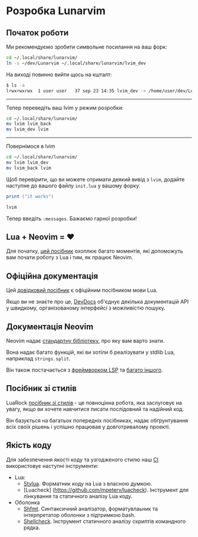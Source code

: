 # Розробка Lunarvim

## Початок роботи

Ми рекомендуємо зробити символьне посилання на ваш форк:

```bash
cd ~/.local/share/lunarvim/
ln -s ~/dev/Lunarvim ~/.local/share/lunarvim/lvim_dev
```

На виході повинно вийти щось на кшталт:

```bash
$ ls -a
lrwxrwxrwx  1 user user   37 sep 23 14:35 lvim_dev -> /home/user/dev/LunarVim
```

---

Тепер переведіть ваш lvim у режим розробки:

```bash
cd ~/.local/share/lunarvim/
mv lvim lvim_back
mv lvim_dev lvim
```

---

Повернімося в lvim

```bash
cd ~/.local/share/lunarvim/
mv lvim lvim_dev
mv lvim_back lvim
```

Щоб перевірити, що ви можете отримати деякий вивід з `lvim`, додайте наступне до вашого файлу `init.lua` у вашому форку.


```lua
print ("it works")
```

```bash
lvim
```

Тепер введіть `:messages`. Бажаємо гарної розробки!

## Lua + Neovim = :heart:

Для початку, [цей посібник](https://github.com/nanotee/nvim-lua-guide) охоплює багато моментів, які допоможуть вам почати роботу з Lua і тим, як працює Neovim.

## Офіційна документація

Цей [довідковий посібник](https://www.lua.org/manual/5.4/) є офіційним посібником мови Lua.

Якщо ви не знаєте про це, [DevDocs](https://devdocs.io/lua~5.4/) об'єднує декілька документацій API у швидкому, організованому інтерфейсі з можливістю пошуку.

## Документація Neovim

Neovim надає [стандартну бібліотеку](https://neovim.io/doc/user/lua.html), про яку вам варто знати.

Вона надає багато функцій, які ви хотіли б реалізувати у stdlib Lua, наприклад `strings.split`.

Він також постачається з [фреймворком LSP](https://neovim.io/doc/user/lsp.html) та [багато іншого](https://neovim.io/doc/user/).

## Посібник зі стилів

LuaRock [посібник зі стилів](https://github.com/luarocks/lua-style-guide) - це повноцінна робота, яка заслуговує на увагу, якщо ви хочете навчитися писати послідовний та надійний код.

Він базується на багатьох попередніх посібниках, надає обґрунтування всіх своїх рішень і успішно працював у довготривалому проекті.

## Якість коду

Для забезпечення якості коду та узгодженого стилю наш [CI](https://github.com/Lunarvim/LunarVim/actions) використовує наступні інструменти:

- Lua:
  - [Stylua](https://github.com/JohnnyMorganz/StyLua). Форматник коду на Lua з власною думкою.
  - [Luacheck] (https://github.com/mpeterv/luacheck). Інструмент для лінкування та статичного аналізу Lua коду.
- Оболонка
  - [Shfmt](https://github.com/mvdan/sh). Синтаксичний аналізатор, форматувлаьник та інтерпретатор оболонки з підтримкою bash.
  - [Shellcheck](https://github.com/koalaman/shellcheck). Інструмент статичного аналізу скриптів командного рядка.
